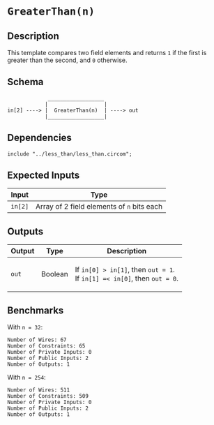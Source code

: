 # `GreaterThan(n)`

## Description

This template compares two field elements and returns `1` if the first is greater than the second, and `0` otherwise.

## Schema

```
             __________________     
            |                  |
in[2] ----> |  GreaterThan(n)  | ----> out
            |__________________|     
```

## Dependencies

```
include "../less_than/less_than.circom";
```

## Expected Inputs

| Input           | Type           |
| -------------   | -------------  | 
| `in[2]`         | Array of 2 field elements of `n` bits each |

## Outputs

| Output        | Type           | Description     |
| ------------- | -------------  | ----------      | 
| `out`         | Boolean | </p>If `in[0] > in[1]`, then `out = 1`.<br>If `in[1] =< in[0]`, then `out = 0`.</p> |

## Benchmarks 

With `n = 32`:
```
Number of Wires: 67
Number of Constraints: 65
Number of Private Inputs: 0
Number of Public Inputs: 2
Number of Outputs: 1
```

With `n = 254`:
```
Number of Wires: 511
Number of Constraints: 509
Number of Private Inputs: 0
Number of Public Inputs: 2
Number of Outputs: 1
```